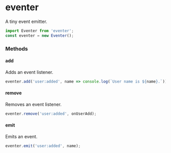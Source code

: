 # eventer

A tiny event emitter.
```javascript
import Eventer from 'eventer';
const eventer = new Eventer();
```

### Methods

#### add
Adds an event listener.
```javascript
eventer.add('user:added', name => console.log(`User name is ${name}.`));
```

#### remove
Removes an event listener.
```javascript
eventer.remove('user:added', onUserAdd);
```

#### emit
Emits an event.
```javascript
eventer.emit('user:added', name);
```

